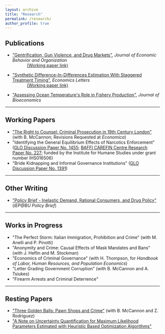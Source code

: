 ```yaml
---
layout: archive
title: "Research"
permalink: /research/
author_profile: true
---
```


## Publications 

- ["Gentrification, Gun Violence, and Drug Markets"](https://www.sciencedirect.com/science/article/pii/S0167268123000173), <i>Journal of Economic Behavior and Organization</i>
<br />&nbsp;&nbsp;&nbsp;&nbsp;&nbsp;&nbsp;&nbsp;&nbsp;&nbsp;&nbsp;&nbsp;&nbsp;[(Working paper link)](https://papers.ssrn.com/sol3/papers.cfm?abstract_id=3930763)

- ["Synthetic Difference-In-Differences Estimation With Staggered Treatment Timing"](https://www.sciencedirect.com/science/article/abs/pii/S0165176522003482), <i>Economics Letters</i> 
<br />&nbsp;&nbsp;&nbsp;&nbsp;&nbsp;&nbsp;&nbsp;&nbsp;&nbsp;&nbsp;&nbsp;&nbsp;[(Working paper link)](https://papers.ssrn.com/sol3/papers.cfm?abstract_id=4015931) 

- ["Assessing Ocean Temperature's Role in Fishery Production"](https://link.springer.com/epdf/10.1007/s10818-021-09311-1?sharing_token=gWznIDUC8ZpcNztdM3sg2fe4RwlQNchNByi7wbcMAY59LqNeAGkLBM-G7cpsNdG9k4HQjDrKVYpCKm1H8qHLvPrd9jmdqGEOIr3F8kiBA2FeAmlWcSvThY8rauPeWUoEJRJ-f0SKl9P5ciEMR6UGsl7KZzZEKfxuaQXraPoUF1I%3D),  <i>Journal of Bioeconomics</i> 

---

 
## Working Papers


- ["The Right to Counsel: Criminal Prosecution in 19th Century London"](https://papers.ssrn.com/sol3/papers.cfm?abstract_id=4006013) (with B. McCannon; Revisions Requested at <i>Economica</i>)
- "Identifying the General Equilibrium Effects of Narcotics Enforcement" ([GLO Discussion Paper No. 1455](https://www.econstor.eu/handle/10419/300107); [BAFFI CAREFIN Centre Research Paper No. 227](https://papers.ssrn.com/sol3/papers.cfm?abstract_id=4890671); funded by the Institute for Humane Studies under grant number IHS016506)
- "Bride Kidnapping and Informal Governance Institutions" ([GLO Discussion Paper No. 1391](https://www.econstor.eu/handle/10419/281989))


 ---

 ## Other Writing
- ["Policy Brief - Inelastic Demand, Rational Consumers, and Drug Policy"](https://iep.unibocconi.eu/policy-brief-inelastic-demand-rational-consumers-and-drug-policy) (<i>IEP@BU Policy Brief</i>)

---

## Works in Progress
- "The Perfect Storm: Italian Immigration, Prohibition and Crime" (with M. Anelli and P. Pinotti)
- "Anonymity and Crime: Causal Effects of Mask Mandates and Bans" (with J. Heflin and M. Stockman)
- "Economics of Criminal Governance" (with H. Thompson, for *Handbook of Labor, Human Resources, and Population Economics*)
- "Letter Grading Government Corruption" (with B. McCannon and A. Tsiukes)
- "Firearm Arrests and Criminal Deterrence"

---

## Resting Papers
- ["Three Golden Balls: Pawn Shops and Crime"](https://papers.ssrn.com/sol3/papers.cfm?abstract_id=4119571) (with B. McCannon and Z. Rodriguez)
- ["A Note on Uncertainty Quantification for Maximum Likelihood Parameters Estimated with Heuristic Based Optimization Algorithms"](https://arxiv.org/abs/2401.07176)

